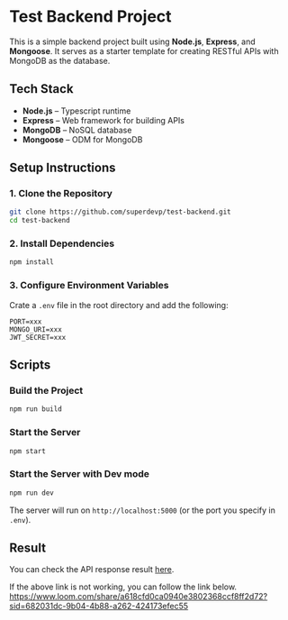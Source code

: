 # Test Backend Project

This is a simple backend project built using **Node.js**, **Express**, and **Mongoose**. It serves as a starter template for creating RESTful APIs with MongoDB as the database.

## Tech Stack

- **Node.js** – Typescript runtime
- **Express** – Web framework for building APIs
- **MongoDB** – NoSQL database
- **Mongoose** – ODM for MongoDB

## Setup Instructions

### 1. Clone the Repository
```bash
git clone https://github.com/superdevp/test-backend.git
cd test-backend
```
### 2. Install Dependencies
```bash
npm install
```
### 3. Configure Environment Variables
Crate a `.env` file in the root directory and add the following:
```env
PORT=xxx
MONGO_URI=xxx
JWT_SECRET=xxx
```
## Scripts
### Build the Project
```bash
npm run build
```
### Start the Server
```bash
npm start
```
### Start the Server with Dev mode
```bash
npm run dev
```
The server will run on `http://localhost:5000` (or the port you specify in `.env`).

## Result

You can check the API response result [here](https://www.loom.com/share/a618cfd0ca0940e3802368ccf8ff2d72?sid=682031dc-9b04-4b88-a262-424173efec55).

If the above link is not working, you can follow the link below.
https://www.loom.com/share/a618cfd0ca0940e3802368ccf8ff2d72?sid=682031dc-9b04-4b88-a262-424173efec55
